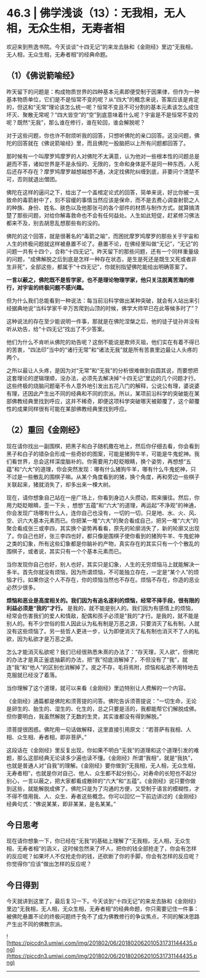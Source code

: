 # 46.3 | 佛学浅谈（13）：无我相，无人相，无众生相，无寿者相

欢迎来到熊逸书院。今天谈谈“十四无记”的来龙去脉和《金刚经》里边“无我相，无人相，无众生相，无寿者相”的经典命题。

## （1）《佛说箭喻经》

昨天留下的问题是：构成物质世界的四种基本元素即便受制于因果律，但作为一种基本物质单位，它们是不是恒常不变的呢？从“四大”的概念来说，答案应该是肯定的，但这和“无常”理论该怎么统一呢？恒常不变且不可分割的基本元素该怎么成住坏灭、聚散无常呢？“四大皆空”的“空”到底意味着什么呢？宇宙是不是恒常不变的呢？既然“无我”，那么谁在修行，谁在轮回，谁会解脱呢？

对于这些问题，你也许不耐烦听我的回答，只想听佛陀的亲口回答。这没问题，佛陀的回答就在《佛说箭喻经》里，而且佛陀一股脑把以上所有问题都回答了。

那时候有一个叫摩罗鸠摩罗的人对佛陀不太满意，认为他对一些根本性的问题总是避而不答，诸如世界是不是永恒的、无限的，生命和身体是不是同一种东西，人死后还存不存在？摩罗鸠摩罗越想越想不通，决定找佛陀纠缠到底，非要问个清楚不可，否则就退出僧团。

佛陀在这样的逼问之下，给出了一个盖棺定论式的回答，简单来说，好比你被一支致命的毒箭射中了，刻不容缓的事情当然应该是保命，而不是去费心调查射箭之人的种族、身份、姓名、肤色以及他那张弓的各个部件的材质与制作方式。就算搞清楚了那些问题，对给你解毒救命也不会有任何益处。人生如此短促，赶紧修习佛法都来不及，别去胡思乱想那些有的没的。

佛陀的这个回答，就是很著名的“毒箭之喻”，而困扰摩罗鸠摩罗的那些关于宇宙和人生的终极问题就这样被悬置不论了。悬置不论，在佛经里叫做“无记”，“无记”的问题一共有十四个，合称“十四无记”。昨天留下的那些问题，还有一个同样重量级的问题，“成佛解脱之后到底是怎样一种存在状态，是生是死还是既生又死或者非生非死”，全部这些，都属于“十四无记”，你就别指望佛陀能给出明确答案了。

 **一言以蔽之，佛陀既不是哲学家，也不是理论物理学家，他只关注脱离苦海的修行，对宇宙的终极问题不感兴趣。**

但为什么我们总能看到一种说法：每当前沿科学做出某种突破，就会有人站出来引经据典地说“当科学家千辛万苦爬到山顶的时候，佛学大师早已在此等候多时了”？

这种说法的存在至少能说明一件事，那就是在佛陀涅槃之后，他的徒子徒孙并没有听从劝告，给“十四无记”找出了不少答案。

他们为什么不肯听从佛陀的劝告呢？这倒不能说是欺师灭祖，他们实在有着不得已的苦衷，“四法印”当中的“诸行无常”和“诸法无我”就是所有苦衷里边最让人头疼的两个。

之所以最让人头疼，是因为对“无常”和“无我”的分析很难做到自圆其说，而要想把这套理论的逻辑理顺，没办法，必须先去解决掉“十四无记”里边的几个问题才行。这些终极的烧脑问题毫不令人意外地引发出五花八门的解释，公说公有理，婆说婆有理，还因此产生出不同的经典和不同的宗派。所以，某项前沿科学的突破能在某部佛教经典里找到呼应，这并不稀奇，即便这项科学突破哪天被颠覆了，这个颠覆性的成果同样很有可能在某部佛教经典里找到呼应。

## （2）重回《金刚经》

现在请你找出一副围棋，把黑子和白子随机撒在地上，然后你仔细去看，你会看到黑子和白子的错杂会形成一些奇妙的图案，可能是猪狗牛羊，可能是牛鬼蛇神。我们看世界，总会这样深度脑补的。你需要用力眨眨眼睛，换个姿势，再想想“五蕴”和“六大”的道理，你会突然发现：哪有什么猪狗牛羊，哪有什么牛鬼蛇神，只不过是一些散乱的围棋子嘛。从某个角度看到的猪，换个角度，再和旁边一些棋子关联起来，猪就消失了，却多出来一棵大树。

现在，请你想象自己站在一座广场上，你看到身边人头攒动，熙来攘往。然后，你用力眨眨眼睛，歪一下头 ，想想“五蕴”和“六大”的道理，再运起“不净观”的神通，你会发现广场哪有什么人，连你自己也没有，一切的一切，只是地、水、火、风、空、识六大基本元素而已。你把某一堆“六大”的聚合看成自己，把另一堆“六大”的聚合看成张三或李四，其实换个姿势再看看，原先的轮廓消失了，新的轮廓又出现了。你自己也好，张三李四也好，都只像是围棋子使你看到的猪狗牛羊、牛鬼蛇神之类的幻象，所有这些幻象都是你脑补的产物，真实存在的其实只有一个个散乱的围棋子，或者说，其实只有一个个基本元素而已。

当你发现你自己也好，别人也好，其实只是幻象，人生的无穷烦恼马上就能解决一多半。首先你就没有烦恼，因为所谓烦恼，不可能独立存在，一定是“某个人”的烦恼才行。如果你这个人不存在，你的烦恼当然也不存在。烦恼不存在，你造的恶业必然少很多。

 **烦恼和恶业是高度相关的。我们因为有追名逐利的烦恼，经常不择手段，很有限的利益必须是“我的”才行。** 是我的，就不能是别人的。我们因为有感情上的烦恼，经常会伤害我们的爱人和情敌，配偶和孩子必须是“我的”才行。是我的，就不能是别人的。有不少世俗的哲人因此认为私有制是万恶之源，只要消灭了私有制，人就没有这些烦恼了。另一些哲人更进一步，认为即便消灭了私有制也消灭不了人的私欲，因为私欲才是万恶之源。

怎么才能消灭私欲呢？我们已经很熟悉朱熹的办法了：“存天理，灭人欲”，但佛陀的办法才是真正釜底抽薪的办法，把“我”彻底消解掉了，不但没有了“我”，就连“我”和“他人”的区别也消解掉了。皮之不存，毛将焉附，烦恼和私欲不用特地去克服就已经没了着落。

当你理解了这个道理，就可以来看《金刚经》里边特别让人费解的一个内容。

《金刚经》通篇都是佛陀和须菩提的问答。佛陀告诉须菩提说：“一切生命，无论是卵生的、胎生的、湿生的、化生的，总之只要是活的，我都能帮它们解脱成佛。但你要明白，我虽然解脱了无数的生灵，其实谁都没有得到解脱。”

须菩提很困惑。佛陀用一句话做解释，这里直接引用原文：“若菩萨有我相、人相、众生相、寿者相，即非菩萨。”

这段话在《金刚经》里反复出现，你如果不明白“无我”的道理和这个道理引发的难题，那么这部经典无论读多少遍也读不懂。《金刚经》所谓“我相”，就是“我执”，也就是普通人对“自我”的理解。《金刚经》要你做到“无我相，无人相，无众生相，无寿者相”，也就是你对自己、他人、众生都不起分别心，对寿命的长短也不起分别心，一言以蔽之，把大家都看成散碎的“六大”和“五蕴”。《金刚经》说只要你做到这些，就能解脱成佛了。佛陀只是为了沟通的方便，又受制于语言的模糊性，才不得不借用我、人、众生、寿者这些概念。你可以回忆一下前边讲过的《金刚经》经典句式：“佛说某某，即非某某，是名某某。”

## 今日思考

现在请你想象一下，你已经在“无我”的基础上理解了“无我相，无人相，无众生相，无寿者相”的涵义，这时候忽然来了坏人，把你的钱全部抢走了，你会有怎样的反应呢？如果坏人不仅抢走你的钱，还砍断了你的手脚，你会有怎样的反应呢？你觉得你“应该”做出怎样的反应呢？

## 今日得到

今天就讲到这里了，最后复习一下。今天谈到“十四无记”的来龙去脉和《金刚经》里边“无我相，无人相，无众生相，无寿者相”的经典命题，你只需要记住一件事：被佛陀悬置不论的终极问题终于免不了成为佛教修行的争议焦点，不同的解决思路产生出不同的佛教宗派。

![https://piccdn3.umiwi.com/img/201802/06/201802062010531731144435.png](https://piccdn3.umiwi.com/img/201802/06/201802062010531731144435.png)

---
